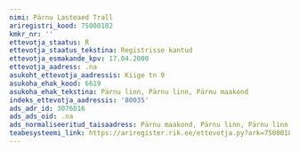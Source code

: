 ```yaml
---
nimi: Pärnu Lasteaed Trall
ariregistri_kood: 75000182
kmkr_nr: ''
ettevotja_staatus: R
ettevotja_staatus_tekstina: Registrisse kantud
ettevotja_esmakande_kpv: 17.04.2000
ettevotja_aadress: .na
asukoht_ettevotja_aadressis: Kiige tn 9
asukoha_ehak_kood: 6619
asukoha_ehak_tekstina: Pärnu linn, Pärnu linn, Pärnu maakond
indeks_ettevotja_aadressis: '80035'
ads_adr_id: 3076016
ads_ads_oid: .na
ads_normaliseeritud_taisaadress: Pärnu maakond, Pärnu linn, Pärnu linn, Kiige tn 9
teabesysteemi_link: https://ariregister.rik.ee/ettevotja.py?ark=75000182&ref=rekvisiidid
---
```

